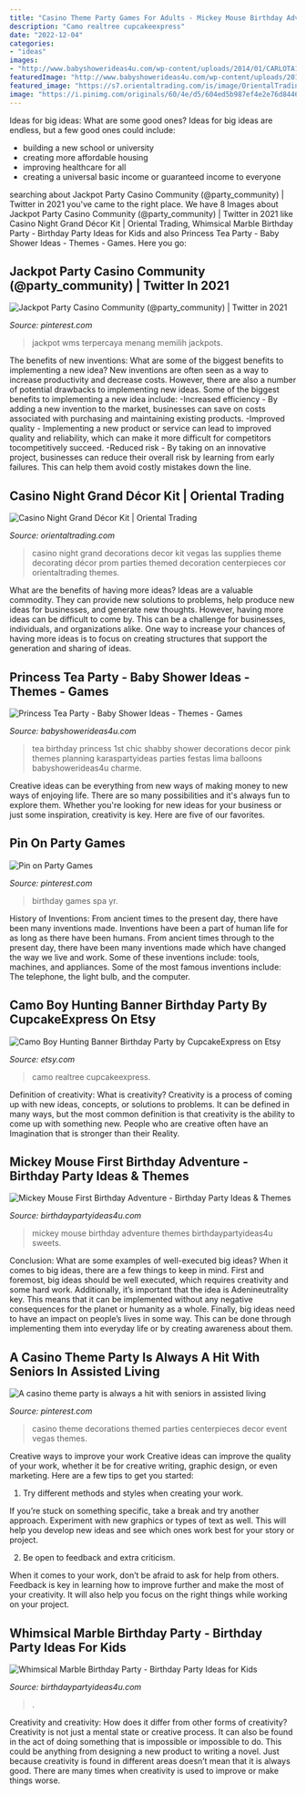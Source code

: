 ```yaml
---
title: "Casino Theme Party Games For Adults - Mickey Mouse Birthday Adventure Themes Birthdaypartyideas4u Sweets"
description: "Camo realtree cupcakeexpress"
date: "2022-12-04"
categories:
- "ideas"
images:
- "http://www.babyshowerideas4u.com/wp-content/uploads/2014/01/CARLOTA10.jpg"
featuredImage: "http://www.babyshowerideas4u.com/wp-content/uploads/2014/01/CARLOTA10.jpg"
featured_image: "https://s7.orientaltrading.com/is/image/OrientalTrading/13718617?$PDP_VIEWER_IMAGE$"
image: "https://i.pinimg.com/originals/60/4e/d5/604ed5b987ef4e2e76d8446e8e5e5446.jpg"
---
```



Ideas for big ideas: What are some good ones?
Ideas for big ideas are endless, but a few good ones could include: 
- building a new school or university 
- creating more affordable housing 
- improving healthcare for all 
- creating a universal basic income or guaranteed income to everyone

	

		
searching about Jackpot Party Casino Community (@party_community) | Twitter in 2021 you've came to the right place. We have 8 Images about Jackpot Party Casino Community (@party_community) | Twitter in 2021 like Casino Night Grand Décor Kit | Oriental Trading, Whimsical Marble Birthday Party - Birthday Party Ideas for Kids and also Princess Tea Party - Baby Shower Ideas - Themes - Games. Here you go:
		
    
## Jackpot Party Casino Community (@party_community) | Twitter In 2021

<img loading=lazy src="https://i.pinimg.com/736x/dd/25/54/dd25546e4e8468ee1998f032245e837d.jpg" onerror="this.onerror=null;this.src='https://tse4.mm.bing.net/th?id=OIP.35Z-0A-2xdLYWeYBAOoGewHaD4&amp;pid=15.1';" alt="Jackpot Party Casino Community (@party_community) | Twitter in 2021">

_Source: pinterest.com_

>jackpot wms terpercaya menang memilih jackpots. 

	

The benefits of new inventions: What are some of the biggest benefits to implementing a new idea?
New inventions are often seen as a way to increase productivity and decrease costs. However, there are also a number of potential drawbacks to implementing new ideas. Some of the biggest benefits to implementing a new idea include: 
-Increased efficiency - By adding a new invention to the market, businesses can save on costs associated with purchasing and maintaining existing products. 
-Improved quality - Implementing a new product or service can lead to improved quality and reliability, which can make it more difficult for competitors tocompetitively succeed. 
-Reduced risk - By taking on an innovative project, businesses can reduce their overall risk by learning from early failures. This can help them avoid costly mistakes down the line.

    
## Casino Night Grand Décor Kit | Oriental Trading

<img loading=lazy src="https://s7.orientaltrading.com/is/image/OrientalTrading/13718617?$PDP_VIEWER_IMAGE$" onerror="this.onerror=null;this.src='https://tse4.mm.bing.net/th?id=OIP.mG1ZzgP4G0sR1Nn6flj9GAHaHa&amp;pid=15.1';" alt="Casino Night Grand Décor Kit | Oriental Trading">

_Source: orientaltrading.com_

>casino night grand decorations decor kit vegas las supplies theme decorating décor prom parties themed decoration centerpieces cor orientaltrading themes. 

	

What are the benefits of having more ideas?
Ideas are a valuable commodity. They can provide new solutions to problems, help produce new ideas for businesses, and generate new thoughts. However, having more ideas can be difficult to come by. This can be a challenge for businesses, individuals, and organizations alike. One way to increase your chances of having more ideas is to focus on creating structures that support the generation and sharing of ideas.

    
## Princess Tea Party - Baby Shower Ideas - Themes - Games

<img loading=lazy src="http://www.babyshowerideas4u.com/wp-content/uploads/2014/01/CARLOTA10.jpg" onerror="this.onerror=null;this.src='https://tse3.mm.bing.net/th?id=OIP.3DLEd2CXGWfoZytObz1-UgHaJ3&amp;pid=15.1';" alt="Princess Tea Party - Baby Shower Ideas - Themes - Games">

_Source: babyshowerideas4u.com_

>tea birthday princess 1st chic shabby shower decorations decor pink themes planning karaspartyideas parties festas lima balloons babyshowerideas4u charme. 

	

Creative ideas can be everything from new ways of making money to new ways of enjoying life. There are so many possibilities and it's always fun to explore them. Whether you're looking for new ideas for your business or just some inspiration, creativity is key. Here are five of our favorites.

    
## Pin On Party Games

<img loading=lazy src="https://i.pinimg.com/736x/ef/3f/71/ef3f71dbc639e62d026c239a70a9a72e---yr-old-girl-birthday-party-spa-birthday.jpg" onerror="this.onerror=null;this.src='https://tse1.mm.bing.net/th?id=OIP.qZXqRHxp4CsCim1zcGsyoQHaLD&amp;pid=15.1';" alt="Pin on Party Games">

_Source: pinterest.com_

>birthday games spa yr. 

	

History of Inventions: From ancient times to the present day, there have been many inventions made.
Inventions have been a part of human life for as long as there have been humans. From ancient times through to the present day, there have been many inventions made which have changed the way we live and work. Some of these inventions include: tools, machines, and appliances. Some of the most famous inventions include: The telephone, the light bulb, and the computer.

    
## Camo Boy Hunting Banner Birthday Party By CupcakeExpress On Etsy

<img loading=lazy src="https://img1.etsystatic.com/113/0/6200993/il_570xN.992118585_7hs6.jpg" onerror="this.onerror=null;this.src='https://tse4.mm.bing.net/th?id=OIP.ss2mW3GzJ5cuyT1j2DDGMwHaFb&amp;pid=15.1';" alt="Camo Boy Hunting Banner Birthday Party by CupcakeExpress on Etsy">

_Source: etsy.com_

>camo realtree cupcakeexpress. 

	

Definition of creativity: What is creativity?
Creativity is a process of coming up with new ideas, concepts, or solutions to problems. It can be defined in many ways, but the most common definition is that creativity is the ability to come up with something new. People who are creative often have an Imagination that is stronger than their Reality.

    
## Mickey Mouse First Birthday Adventure - Birthday Party Ideas &amp; Themes

<img loading=lazy src="http://birthdaypartyideas4u.com/wp-content/uploads/2018/04/Mickey-Mouse-First-Birthday-Adventure-Sweets.jpg" onerror="this.onerror=null;this.src='https://tse2.mm.bing.net/th?id=OIP.4d68PqLrVWf2BzO1pzwKxAHaK2&amp;pid=15.1';" alt="Mickey Mouse First Birthday Adventure - Birthday Party Ideas &amp; Themes">

_Source: birthdaypartyideas4u.com_

>mickey mouse birthday adventure themes birthdaypartyideas4u sweets. 

	

Conclusion: What are some examples of well-executed big ideas?
When it comes to big ideas, there are a few things to keep in mind. First and foremost, big ideas should be well executed, which requires creativity and some hard work. Additionally, it’s important that the idea is Adenineutrality key. This means that it can be implemented without any negative consequences for the planet or humanity as a whole. Finally, big ideas need to have an impact on people’s lives in some way. This can be done through implementing them into everyday life or by creating awareness about them.

    
## A Casino Theme Party Is Always A Hit With Seniors In Assisted Living

<img loading=lazy src="https://i.pinimg.com/originals/60/4e/d5/604ed5b987ef4e2e76d8446e8e5e5446.jpg" onerror="this.onerror=null;this.src='https://tse1.mm.bing.net/th?id=OIP.eR9f44GpHXHOwn8hH9WbLQHaJ4&amp;pid=15.1';" alt="A casino theme party is always a hit with seniors in assisted living">

_Source: pinterest.com_

>casino theme decorations themed parties centerpieces decor event vegas themes. 

	

Creative ways to improve your work
Creative ideas can improve the quality of your work, whether it be for creative writing, graphic design, or even marketing. Here are a few tips to get you started:
1. Try different methods and styles when creating your work.

If you’re stuck on something specific, take a break and try another approach. Experiment with new graphics or types of text as well. This will help you develop new ideas and see which ones work best for your story or project.

2. Be open to feedback and extra criticism.

When it comes to your work, don’t be afraid to ask for help from others. Feedback is key in learning how to improve further and make the most of your creativity. It will also help you focus on the right things while working on your project.


    
## Whimsical Marble Birthday Party - Birthday Party Ideas For Kids

<img loading=lazy src="https://www.birthdaypartyideas4u.com/wp-content/uploads/2017/10/Whimsical-Marble-Birthday-Party-Shimmering-Decorations.jpg" onerror="this.onerror=null;this.src='https://tse3.mm.bing.net/th?id=OIP.ISiAjTOHZcMtTyIXgHIddgHaLG&amp;pid=15.1';" alt="Whimsical Marble Birthday Party - Birthday Party Ideas for Kids">

_Source: birthdaypartyideas4u.com_

>. 

	

Creativity and creativity: How does it differ from other forms of creativity?
Creativity is not just a mental state or creative process. It can also be found in the act of doing something that is impossible or impossible to do. This could be anything from designing a new product to writing a novel. Just because creativity is found in different areas doesn’t mean that it is always good. There are many times when creativity is used to improve or make things worse.

